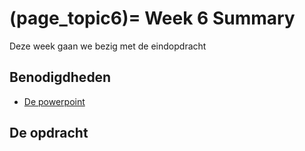 (page_topic6)=
Week 6 Summary
=======================

Deze week gaan we bezig met de eindopdracht

## Benodigdheden
- [De powerpoint](../../files/stuurinformatie_workshop_2_python_1.pptx)

## De opdracht
